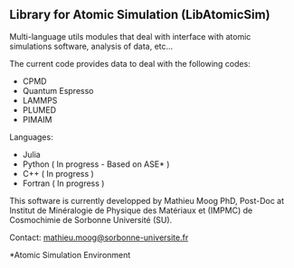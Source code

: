 ## Library for Atomic Simulation (LibAtomicSim)

Multi-language utils modules that deal with interface with atomic simulations software, analysis of data, etc...

The current code provides data to deal with the following codes:
- CPMD
- Quantum Espresso
- LAMMPS
- PLUMED
- PIMAIM

Languages:
- Julia
- Python ( In progress - Based on ASE* )
- C++ ( In progress )
- Fortran ( In progress )

This software is currently developped by
Mathieu Moog PhD, Post-Doc at Institut de Minéralogie de Physique des Matériaux et (IMPMC) de Cosmochimie de Sorbonne Université (SU).

Contact: mathieu.moog@sorbonne-universite.fr

*Atomic Simulation Environment
